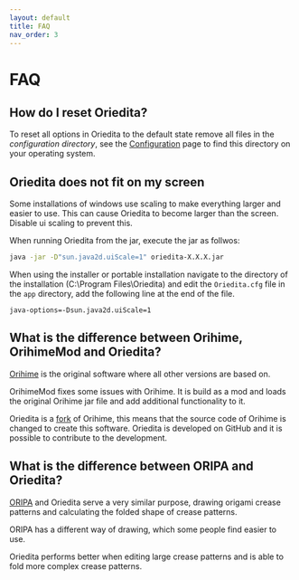 ```yaml
---
layout: default
title: FAQ
nav_order: 3
---
```


# FAQ

## How do I reset Oriedita?

To reset all options in Oriedita to the default state remove all files in the _configuration directory_, see the [Configuration] page to find this directory on your operating system.

## Oriedita does not fit on my screen

Some installations of windows use scaling to make everything larger and easier to use. This can cause Oriedita to become larger than the screen. Disable ui scaling to prevent this.

When running Oriedita from the jar, execute the jar as follwos:

```bash
java -jar -D"sun.java2d.uiScale=1" oriedita-X.X.X.jar
```

When using the installer or portable installation navigate to the directory of the installation (C:\Program Files\Oriedita) and edit the `Oriedita.cfg` file in the `app` directory, add the following line at the end of the file.

```
java-options=-Dsun.java2d.uiScale=1
```

## What is the difference between Orihime, OrihimeMod and Oriedita?

[Orihime] is the original software where all other versions are based on. 

OrihimeMod fixes some issues with Orihime. It is build as a mod and loads the original Orihime jar file and add additional functionality to it.

Oriedita is a [fork] of Orihime, this means that the source code of Orihime is changed to create this software. Oriedita is developed on GitHub and it is possible to contribute to the development.

## What is the difference between ORIPA and Oriedita?

[ORIPA] and Oriedita serve a very similar purpose, drawing origami crease patterns and calculating the folded shape of crease patterns.

ORIPA has a different way of drawing, which some people find easier to use.

Oriedita performs better when editing large crease patterns and is able to fold more complex crease patterns.

[Configuration]: ./configuration.md
[Orihime]: ./orihime.md
[fork]: https://en.wikipedia.org/wiki/Fork_(software_development)
[ORIPA]: https://github.com/oripa/oripa